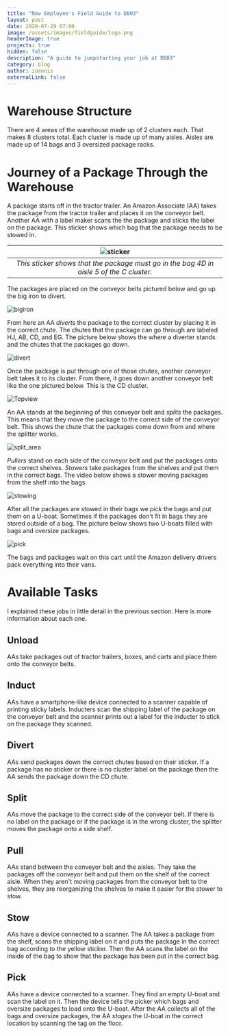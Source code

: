 ```yaml
---
title: "New Employee's Field Guide to DB03"
layout: post
date: 2020-07-29 07:00
image: /assets/images/fieldguide/logo.png
headerImage: true
projects: true
hidden: false
description: "A guide to jumpstarting your job at DB03"
category: blog
author: ioannis
externalLink: false
---
```


# Warehouse Structure
There are 4 areas of the warehouse made up of 2 clusters each. That makes 8 clusters total.
Each cluster is made up of many aisles. Aisles are made up of 14 bags and 3 oversized package
racks.

# Journey of a Package Through the Warehouse

A package starts off in the tractor trailer. An Amazon Associate (AA) takes the package from the tractor trailer
and places it on the conveyor belt. Another AA with a label maker scans the the package and sticks the label
on the package. This sticker shows which bag that the package needs to be stowed in.

| ![sticker](/assets/images/fieldguide/sticker.jpg) |
|:--:|
| *This sticker shows that the package must go in the bag 4D in aisle 5 of the C cluster.* |

The packages are placed on the conveyor belts pictured below and go up the big iron to divert.

![bigiron](/assets/images/fieldguide/bigiron.jpg)

From here an AA *diverts* the package to the correct cluster by placing it in the correct chute.
The chutes that the package can go through are labeled HJ, AB, CD, and EG. The picture below shows
the where a diverter stands and the chutes that the packages go down.

![divert](/assets/images/fieldguide/divert.jpg)


Once the package is put through one of those
chutes, another conveyor belt takes it to its cluster. From there, it goes down another conveyor belt like the one 
pictured below. This is the CD cluster.

![Topview](/assets/images/fieldguide/topview.jpg)
 
An AA stands at the beginning of this conveyor belt and *splits* the packages. This means that
they move the package to the correct side of the conveyor belt. This shows the chute that the packages
come down from and where the splitter works.

![split_area](/assets/images/fieldguide/split_area.jpg)

*Pullers* stand on each side of the conveyor belt and put the packages onto the correct shelves.
*Stowers* take packages from the shelves and put them in the correct bags. The video below
shows a stower moving packages from the shelf into the bags.

![stowing](/assets/images/fieldguide/VID_20200806_085431.gif)

After all the packages are stowed in their bags we *pick* the bags and put them on a U-boat.
Sometimes if the packages don't fit in bags they are stored outside of a bag.
The picture below shows two U-boats filled with bags and oversize packages.

![pick](/assets/images/fieldguide/pick_carts.jpg)

The bags and packages wait on this cart until the Amazon delivery drivers pack everything
into their vans.

# Available Tasks

I explained these jobs in little detail in the previous section. Here is more information
about each one.

## Unload

AAs take packages out of tractor trailers, boxes, and carts and place them onto the conveyor belts.

## Induct

AAs have a smartphone-like device connected to a scanner capable of printing sticky labels.
Inducters scan the shipping label of the package on the conveyor belt and the scanner prints out
a label for the inducter to stick on the package they scanned.

## Divert

AAs send packages down the correct chutes based on their sticker. If a package has no sticker
or there is no cluster label on the package then the AA sends the package down the CD chute.

## Split

AAs move the package to the correct side of the conveyor belt. If there is no label on the
package or if the package is in the wrong cluster, the splitter moves the package onto 
a side shelf.

## Pull

AAs stand between the conveyor belt and the aisles. They take the packages off the conveyor belt
and put them on the shelf of the correct aisle. When they aren't moving packages from the
conveyor belt to the shelves, they are reorganizing the shelves to make it easier for the
stower to stow.

## Stow

AAs have a device connected to a scanner. The AA takes a package from the shelf, scans the
shipping label on it and puts the package in the correct bag according to the yellow sticker.
Then the AA scans the label on the inside of the bag to show that the package has been put in the
correct bag.

## Pick

AAs have a device connected to a scanner. They find an empty U-boat and scan the label on it.
Then the device tells the picker which bags and oversize packages to load onto the U-boat.
After the AA collects all of the bags and oversize packages, the AA *stages* the U-boat in
the correct location by scanning the tag on the floor.


